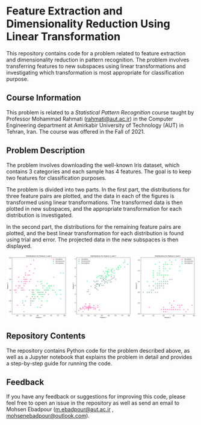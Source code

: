 # Feature Extraction and Dimensionality Reduction Using Linear Transformation 

This repository contains code for a problem related to feature extraction and dimensionality reduction in pattern recognition. The problem involves transferring features to new subspaces using linear transformations and investigating which transformation is most appropriate for classification purpose.

## Course Information

This problem is related to a *Statistical Pattern Recognition* course taught by Professor Mohammad Rahmati (<rahmati@aut.ac.ir>) in the Computer Engineering department at Amirkabir University of Technology (AUT) in Tehran, Iran. The course was offered in the Fall of 2021.

## Problem Description

The problem involves downloading the well-known Iris dataset, which contains 3 categories and each sample has 4 features. The goal is to keep two features for classification purposes.

The problem is divided into two parts. In the first part, the distributions for three feature pairs are plotted, and the data in each of the figures is transformed using linear transformations. The transformed data is then plotted in new subspaces, and the appropriate transformation for each distribution is investigated.

In the second part, the distributions for the remaining feature pairs are plotted, and the best linear transformation for each distribution is found using trial and error. The projected data in the new subspaces is then displayed.

![Feature Distribution](/Feature-Distribution.png)

## Repository Contents

The repository contains Python code for the problem described above, as well as a Jupyter notebook that explains the problem in detail and provides a step-by-step guide for running the code.

## Feedback

If you have any feedback or suggestions for improving this code, please feel free to open an issue in the repository as well as send an email to Mohsen Ebadpour (<m.ebadpour@aut.ac.ir> , <mohsenebadpour@outlook.com>).
